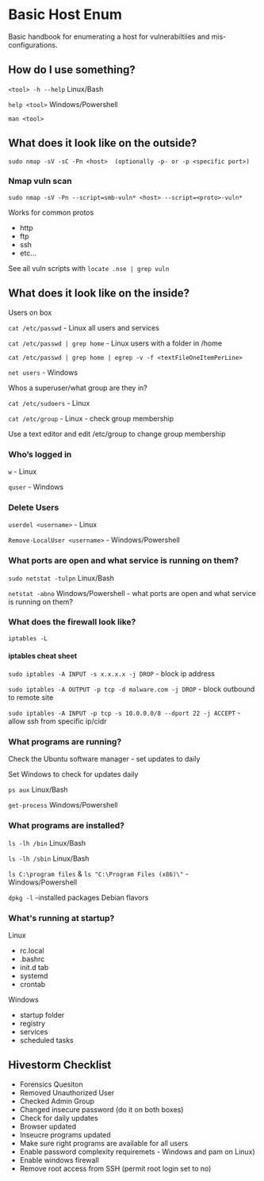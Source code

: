 # Basic Host Enum

Basic handbook for enumerating a host for vulnerabiltiies and mis-configurations.

## How do I use something?

  `<tool> -h --help` Linux/Bash
  
  `help <tool>`  Windows/Powershell
  
  `man <tool>` 

## What does it look like on the outside?

  `sudo nmap -sV -sC -Pn <host>  (optionally -p- or -p <specific port>)`
  
### Nmap vuln scan
  
  `sudo nmap -sV -Pn --script=smb-vuln* <host> --script=<proto>-vuln*` 
  
Works for common protos

  * http 
  * ftp 
  * ssh
  * etc… 

See all vuln scripts with `locate .nse | grep vuln`

## What does it look like on the inside?

  Users on box
  
  `cat /etc/passwd`  - Linux all users and services
  
  `cat /etc/passwd | grep home` - Linux users with a folder in /home
  
  `cat /etc/passwd | grep home | egrep -v -f <textFileOneItemPerLine>`
  
  `net users`  - Windows
  
  Whos a superuser/what group are they in? 
  
  `cat /etc/sudoers` - Linux
  
  `cat /etc/group` - Linux - check group membership
  
  Use a text editor and edit /etc/group to change group membership
  
 ### Who’s logged in
  
  `w` - Linux 
  
  `quser`  - Windows
  
 ### Delete Users
 
 `userdel <username>` - Linux 
 
 `Remove-LocalUser <username>` - Windows/Powershell
  
 ### What ports are open and what service is running on them?
  
  `sudo netstat -tulpn`    Linux/Bash 
  
  `netstat -abno`     Windows/Powershell - what ports are open and what service is running on them? 
  
  ### What does the firewall look like? 
  
  `iptables -L`
  
  #### iptables cheat sheet
  
  `sudo iptables -A INPUT -s x.x.x.x -j DROP`  - block ip address
  
  `sudo iptables -A OUTPUT -p tcp -d malware.com -j DROP`  - block outbound to remote site
  
  `sudo iptables -A INPUT -p tcp -s 10.0.0.0/8 --dport 22 -j ACCEPT`  - allow ssh from specific ip/cidr
  
  ### What programs are running? 
  
  Check the Ubuntu software manager - set updates to daily 
  
  Set Windows to check for updates daily 
  
  `ps aux`   Linux/Bash
  
  `get-process`   Windows/Powershell 
  
  ### What programs are installed? 
  
  `ls -lh /bin`  Linux/Bash
  
  `ls -lh /sbin` Linux/Bash
  
  `ls C:\program files` & `ls "C:\Program Files (x86)\"`  - Windows/Powershell 
  
  `dpkg -l` -installed packages Debian flavors
  
  ### What's running at startup? 
  
  Linux 
  
  * rc.local
  * .bashrc
  * init.d tab
  * systemd
  * crontab
  
  Windows 
  
  * startup folder
  * registry
  * services
  * scheduled tasks

## Hivestorm Checklist

* Forensics Quesiton 
* Removed Unauthorized User
* Checked Admin Group
* Changed insecure password (do it on both boxes)
* Check for daily updates
* Browser updated
* Inseucre programs updated
* Make sure right programs are available for all users
* Enable password complexity requiremets - Windows and pam on Linux)
* Enable windows firewall
* Remove root access from SSH (permit root login set to no)
